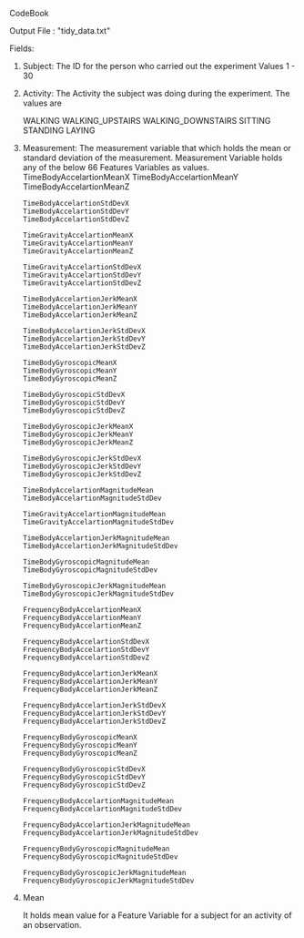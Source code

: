CodeBook


Output File : "tidy_data.txt"

Fields:

1. Subject: 
    The ID for the person who carried out the experiment
    Values 1 - 30
    
2. Activity:
    The Activity the subject was doing during the experiment. The values are
    
    WALKING
    WALKING_UPSTAIRS
    WALKING_DOWNSTAIRS
    SITTING
    STANDING
    LAYING
    
3. Measurement:
    The measurement variable that which holds the mean or standard deviation of the measurement. Measurement Variable holds any of the below 66 Features Variables as values.
       TimeBodyAccelartionMeanX
       TimeBodyAccelartionMeanY
       TimeBodyAccelartionMeanZ
       
       TimeBodyAccelartionStdDevX
       TimeBodyAccelartionStdDevY
       TimeBodyAccelartionStdDevZ
       
       TimeGravityAccelartionMeanX
       TimeGravityAccelartionMeanY
       TimeGravityAccelartionMeanZ
       
       TimeGravityAccelartionStdDevX
       TimeGravityAccelartionStdDevY
       TimeGravityAccelartionStdDevZ
       
       TimeBodyAccelartionJerkMeanX
       TimeBodyAccelartionJerkMeanY
       TimeBodyAccelartionJerkMeanZ
       
       TimeBodyAccelartionJerkStdDevX
       TimeBodyAccelartionJerkStdDevY
       TimeBodyAccelartionJerkStdDevZ
       
       TimeBodyGyroscopicMeanX
       TimeBodyGyroscopicMeanY
       TimeBodyGyroscopicMeanZ
       
       TimeBodyGyroscopicStdDevX
       TimeBodyGyroscopicStdDevY
       TimeBodyGyroscopicStdDevZ
       
       TimeBodyGyroscopicJerkMeanX
       TimeBodyGyroscopicJerkMeanY
       TimeBodyGyroscopicJerkMeanZ
       
       TimeBodyGyroscopicJerkStdDevX 
       TimeBodyGyroscopicJerkStdDevY
       TimeBodyGyroscopicJerkStdDevZ
       
       TimeBodyAccelartionMagnitudeMean
       TimeBodyAccelartionMagnitudeStdDev
       
       TimeGravityAccelartionMagnitudeMean
       TimeGravityAccelartionMagnitudeStdDev
       
       TimeBodyAccelartionJerkMagnitudeMean
       TimeBodyAccelartionJerkMagnitudeStdDev
       
       TimeBodyGyroscopicMagnitudeMean 
       TimeBodyGyroscopicMagnitudeStdDev
       
       TimeBodyGyroscopicJerkMagnitudeMean
       TimeBodyGyroscopicJerkMagnitudeStdDev
       
       FrequencyBodyAccelartionMeanX 
       FrequencyBodyAccelartionMeanY
       FrequencyBodyAccelartionMeanZ
       
       FrequencyBodyAccelartionStdDevX
       FrequencyBodyAccelartionStdDevY
       FrequencyBodyAccelartionStdDevZ
       
       FrequencyBodyAccelartionJerkMeanX
       FrequencyBodyAccelartionJerkMeanY
       FrequencyBodyAccelartionJerkMeanZ
       
       FrequencyBodyAccelartionJerkStdDevX
       FrequencyBodyAccelartionJerkStdDevY
       FrequencyBodyAccelartionJerkStdDevZ
       
       FrequencyBodyGyroscopicMeanX
       FrequencyBodyGyroscopicMeanY
       FrequencyBodyGyroscopicMeanZ
       
       FrequencyBodyGyroscopicStdDevX
       FrequencyBodyGyroscopicStdDevY
       FrequencyBodyGyroscopicStdDevZ
       
       FrequencyBodyAccelartionMagnitudeMean
       FrequencyBodyAccelartionMagnitudeStdDev 
       
       FrequencyBodyAccelartionJerkMagnitudeMean
       FrequencyBodyAccelartionJerkMagnitudeStdDev
       
       FrequencyBodyGyroscopicMagnitudeMean
       FrequencyBodyGyroscopicMagnitudeStdDev
       
       FrequencyBodyGyroscopicJerkMagnitudeMean
       FrequencyBodyGyroscopicJerkMagnitudeStdDev
    
4. Mean

    It holds mean value for a  Feature Variable for a subject for an activity of an observation.